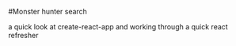 #Monster hunter search

a quick look at create-react-app and working through a quick react refresher
 